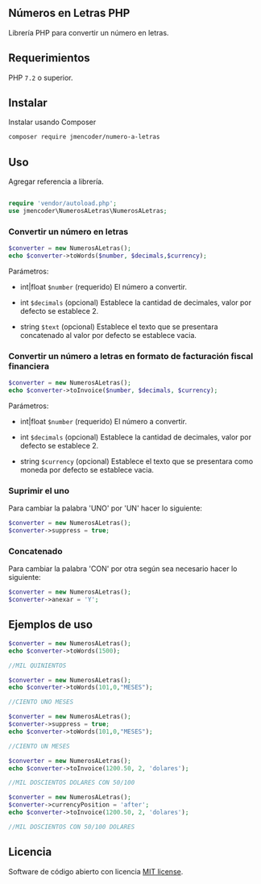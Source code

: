 ## Números en Letras PHP

Librería PHP para convertir un número en letras.

## Requerimientos

PHP `7.2` o superior.

## Instalar

Instalar usando Composer

```bash
composer require jmencoder/numero-a-letras
```

## Uso

Agregar referencia a librería.

```php

require 'vendor/autoload.php';
use jmencoder\NumerosALetras\NumerosALetras;
```

### Convertir un número en letras

```php
$converter = new NumerosALetras();
echo $converter->toWords($number, $decimals,$currency);
```

Parámetros:

- int|float `$number` (requerido) El número a convertir.

- int `$decimals` (opcional) Establece la cantidad de decimales, valor por defecto se establece 2.

- string `$text` (opcional) Establece el texto que se presentara concatenado al valor por defecto se establece vacia.

### Convertir un número a letras en formato de facturación fiscal financiera

```php
$converter = new NumerosALetras();
echo $converter->toInvoice($number, $decimals, $currency);
```

Parámetros:

- int|float `$number` (requerido) El número a convertir.

- int `$decimals` (opcional) Establece la cantidad de decimales, valor por defecto se establece 2.

- string `$currency` (opcional) Establece el texto que se presentara como moneda por defecto se establece vacia.

### Suprimir el uno

Para cambiar la palabra 'UNO' por 'UN' hacer lo siguiente:

```php
$converter = new NumerosALetras();
$converter->suppress = true;
```

### Concatenado

Para cambiar la palabra 'CON' por otra según sea necesario hacer lo siguiente:

```php
$converter = new NumerosALetras();
$converter->anexar = 'Y';
```

## Ejemplos de uso

```php
$converter = new NumerosALetras();
echo $converter->toWords(1500);

//MIL QUINIENTOS
```

```php
$converter = new NumerosALetras();
echo $converter->toWords(101,0,"MESES");

//CIENTO UNO MESES
```

```php
$converter = new NumerosALetras();
$converter->suppress = true;
echo $converter->toWords(101,0,"MESES");

//CIENTO UN MESES
```

```php
$converter = new NumerosALetras();
echo $converter->toInvoice(1200.50, 2, 'dolares');

//MIL DOSCIENTOS DOLARES CON 50/100
```

```php
$converter = new NumerosALetras();
$converter->currencyPosition = 'after';
echo $converter->toInvoice(1200.50, 2, 'dolares');

//MIL DOSCIENTOS CON 50/100 DOLARES
```

## Licencia

Software de código abierto con licencia [MIT license](LICENSE).
